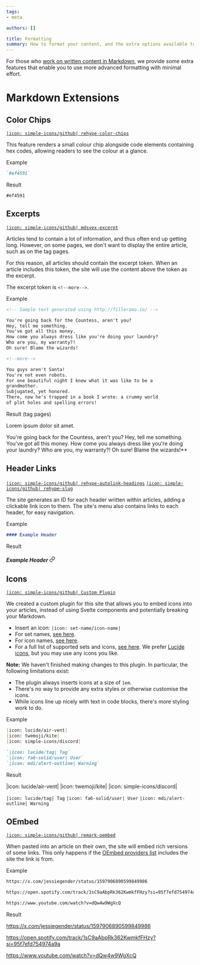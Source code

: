 ```yaml
---
tags:
- meta

authors: []

title: Formatting
summary: How to format your content, and the extra options available to you.
---
```


For those who [work on written content in Markdown](/a/meta/contributing/writing), we provide some extra features
that enable you to use more advanced formatting with minimal effort.

<!--more-->

# Markdown Extensions

## Color Chips

[`|icon: simple-icons/github| rehype-color-chips`](https://github.com/shreshthmohan/rehype-color-chips)

This feature renders a small colour chip alongside code elements containing hex codes, allowing readers to see the
colour at a glance.

<div class="article-markdown-example">
<div>
<span class="text-lg mb-2 font-semibold">Example</span>

```md
`#ef4591`
```

</div>

<div>
<span class="text-lg font-semibold mr-1">Result</span>

`#ef4591`

</div>
</div>

## Excerpts

[`|icon: simple-icons/github| mdsvex-excerpt`](https://github.com/Zielak/mdsvex-excerpt)

Articles tend to contain a lot of information, and thus often end up getting long.
However, on some pages, we don't want to display the entire article, such as on the tag pages.

For this reason, all articles should contain the excerpt token.
When an article includes this token, the site will use the content above the token as the excerpt.

The excerpt token is `<!--more-->`.

<div class="article-markdown-example">
<div>
<span class="text-lg mb-2 font-semibold">Example</span>

```md
<!-- Sample text generated using http://fillerama.io/ -->

You're going back for the Countess, aren't you?
Hey, tell me something.
You've got all this money.
How come you always dress like you're doing your laundry?
Who are you, my warranty?!
Oh sure! Blame the wizards!

<!--more-->

You guys aren't Santa!
You're not even robots.
For one beautiful night I knew what it was like to be a
grandmother.
Subjugated, yet honored.
There, now he's trapped in a book I wrote: a crummy world
of plot holes and spelling errors!
```

</div>

<div>
<span class="text-lg font-semibold mr-1">Result (tag pages)</span>

Lorem ipsum dolor sit amet.

You're going back for the Countess, aren't you?
Hey, tell me something.
You've got all this money.
How come you always dress like you're doing your laundry?
Who are you, my warranty?!
Oh sure! Blame the wizards!**

</div>
</div>

## Header Links

[`|icon: simple-icons/github| rehype-autolink-headings`](https://github.com/rehypejs/rehype-autolink-headings)
[`|icon: simple-icons/github| rehype-slug`](https://github.com/rehypejs/rehype-slug)

The site generates an ID for each header written within articles, adding a clickable link icon to them.
The site's menu also contains links to each header, for easy navigation.

<div class="article-markdown-example">
<div>
<span class="text-lg mb-2 font-semibold">Example</span>

```md
#### Example Header
```

</div>

<div>
    <span class="text-lg font-semibold mr-1">Result</span>
    <h5 id="example-header" data-toc-ignore>
        Example Header
        <a title="Link to heading" aria-hidden="true" tabindex="-1" data-pagefind-ignore="" href="#example-header">
            <span class="header-link-icon">
                <svg xmlns="http://www.w3.org/2000/svg" width="1.1em" height="1.1em" viewBox="0 0 24 24">
                    <g fill="none" stroke="currentColor" stroke-linecap="round" stroke-linejoin="round" stroke-width="2">
                        <path d="M10 13a5 5 0 0 0 7.54.54l3-3a5 5 0 0 0-7.07-7.07l-1.72 1.71"></path>
                        <path d="M14 11a5 5 0 0 0-7.54-.54l-3 3a5 5 0 0 0 7.07 7.07l1.71-1.71"></path>
                    </g>
                </svg>
            </span>
        </a>
    </h5>
</div>
</div>

## Icons

[`|icon: simple-icons/github| Custom Plugin`](https://github.com/cmc-discord/site/blob/main/src/plugins/rehype/icons/index.js)

We created a custom plugin for this site that allows you to embed icons into your articles, instead of using Svelte
components and potentially breaking your Markdown.

- Insert an icon: `|icon: set-name/icon-name|`
- For set names, [see here](https://iconify.design/docs/icons/icon-set-basics.html#naming).
- For icon names, [see here](https://iconify.design/docs/icons/icon-basics.html#icon-names).
- For a full list of supported sets and icons, [see here](https://icon-sets.iconify.design/).
  We prefer [Lucide icons](https://icon-sets.iconify.design/lucide/), but you may use any icons you like.

**Note:** We haven't finished making changes to this plugin.
In particular, the following limitations exist:

- The plugin always inserts icons at a size of `1em`.
- There's no way to provide any extra styles or otherwise customise the icons.
- While icons line up nicely with text in code blocks, there's more styling work to do.

<div class="article-markdown-example">
<div>
<span class="text-lg mb-2 font-semibold">Example</span>

```md
|icon: lucide/air-vent|
|icon: twemoji/kite|
|icon: simple-icons/discord|

`|icon: lucide/tag| Tag`
`|icon: fa6-solid/user| User`
`|icon: mdi/alert-outline| Warning`
```

</div>

<div>
<span class="text-lg font-semibold mr-1">Result</span>

|icon: lucide/air-vent|
|icon: twemoji/kite|
|icon: simple-icons/discord|

`|icon: lucide/tag| Tag`
`|icon: fa6-solid/user| User`
`|icon: mdi/alert-outline| Warning`

</div>
</div>

## OEmbed

[`|icon: simple-icons/github| remark-oembed`](https://github.com/sergioramos/remark-oembed)

When pasted into an article on their own, the site will embed rich versions of some links.
This only happens if the [OEmbed providers list](https://github.com/iamcal/oembed/tree/master/providers) includes the
site the link is from.

<div class="article-markdown-example">
<div>
<span class="text-lg mb-2 font-semibold">Example</span>

```md
https://x.com/jessiegender/status/1597906890599849986

https://open.spotify.com/track/1sC9aAbpRk362KwmkfFHzy?si=95f7efd754974a9a

https://www.youtube.com/watch?v=dQw4w9WgXcQ
```

</div>

<div>
<span class="text-lg font-semibold mr-1">Result</span>

https://x.com/jessiegender/status/1597906890599849986

https://open.spotify.com/track/1sC9aAbpRk362KwmkfFHzy?si=95f7efd754974a9a

https://www.youtube.com/watch?v=dQw4w9WgXcQ

</div>
</div>
